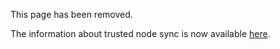 This page has been removed.

The information about trusted node sync is now available [here](./start-syncing.md#trusted-node-sync).


